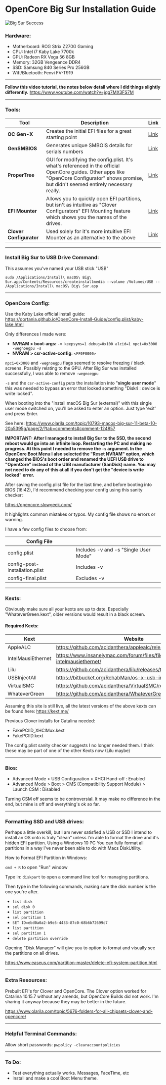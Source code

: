 # OpenCore Big Sur Installation Guide

![Big Sur Success](https://i.ibb.co/5vphKWX/Screenshot-2020-11-30-at-23-13-08.png)

### Hardware:

 - Motherboard: ROG Strix Z270G Gaming 
 - CPU: Intel i7 Kaby Lake 7700k 
 - GPU: Radeon RX Vega 56 8GB 
 -  Memory: 32GB Vengeance DDR4  
 - SSD: Samsung 840 Series Pro 256GB 
 - Wifi/Bluetooth: Fenvi FV-T919

----------------

**Follow this video tutorial, the notes below detail where I did things slightly differently.** 
https://www.youtube.com/watch?v=jqg7MX3FS7M

----------------

### Tools:

| Tool | Description | Link |
|--|--|--|
| **OC Gen-X** | Creates the initial EFI files for a great starting point | [Link](https://github.com/Pavo-IM/OC-Gen-X) |
| **GenSMBIOS** | Generates unique SMBOIS details for serials numbers | [Link](https://github.com/corpnewt/GenSMBIOS) | 
| **ProperTree** | GUI for modifying the config.plist. It's what's referenced in the official OpenCore guides. Other apps like "OpenCore Configurator" shows promise, but didn't seemed entirely necessary really. | [Link](https://github.com/corpnewt/ProperTree) | 
| **EFI Mounter** | Allows you to quickly open EFI partitions, but isn't as intuitive as "Clover Configurators" EFI Mounting feature which shows you the names of the drives.  | [Link](https://www.tonymacx86.com/resources/efi-mounter-v3-1.447/) | 
| **Clover Configurator** | Used solely for it's more intuitive EFI Mounter as an alternative to the above | [Link](https://mackie100projects.altervista.org/download-clover-configurator/) | 


----------------

### Install Big Sur to USB Drive Command:

This assumes you've named your USB stick "USB"

`sudo /Applications/Install\ macOS\ Big\ Sur.app/Contents/Resources/createinstallmedia --volume /Volumes/USB -- /Applications/Install\ macOS\ Big\ Sur.app`

----------------

### OpenCore Config:

Use the Kaby Lake official install guide: 
https://dortania.github.io/OpenCore-Install-Guide/config.plist/kaby-lake.html

Only differences I made were:

- **NVRAM > boot-args:** `-v keepsyms=1 debug=0x100 alcid=1 npci=0x3000 -wegnoegpu -s`
- **NVRAM > csr-active-config:** `<FF0F0000>`

`npci=0x3000` and `-wegnoegpu` flags seemed to resolve freezing / black screens. Possibly relating to the GPU. After Big Sur was installed successfully, I was able to remove `-wegnoegpu`

`-s` and the `csr-active-config` puts the installation into "**single user mode**" this was needed to bypass an error that looked something "Disk4 : device is write locked".

When booting into the "Install macOS Big Sur (external)" with this single user mode switched on, you'll be asked to enter an option. Just type 'exit' and press Enter.
 
See here: https://www.olarila.com/topic/10793-macos-big-sur-11-beta-10-20a5395g/page/2/?tab=comments#comment-124857

**IMPORTANT: After I managed to install Big Sur to the SSD, the second reboot would go into an infinite loop. Restarting the PC and making no progress. At this point I needed to remove the `-s` argument. In the OpenCore Boot Menu I also selected the "Reset NVRAM" option, which changed the BIOS's boot order and renamed the UEFI USB drive to "OpenCore" instead of the USB manufacturer (SanDisk) name. You may not need to do any of this at all if you don't get the "device is write locked" error.** 

After saving the config.plist file for the last time, and before booting into BIOS (16:42), I'd recommend checking your config using this sanity checker:

https://opencore.slowgeek.com/

It highlights common mistakes or typos. My config file shows no errors or warning. 

I have a few config files to choose from:

| Config File |  |
|--|--|
| config.plist | Includes -v and -s "Single User Mode" |
| config-post-installation.plist | Includes -v |
| config-final.plist | Excludes -v |


----------------

### Kexts: 

Obviously make sure all your kexts are up to date. Especially "WhateverGreen.kext", older versions would result in a black screen.

#### Required Kexts: 

| Kext | Website  |
|--|--|
| AppleALC | https://github.com/acidanthera/applealc/releases |
| IntelMausiEthernet | https://www.insanelymac.com/forum/files/file/396-intelmausiethernet/ |
| Lilu | https://github.com/acidanthera/lilu/releases/tag/1.4.9 |
| USBInjectAll | https://bitbucket.org/RehabMan/os-x-usb-inject-all/downloads/ |
| VirtualSMC | https://github.com/acidanthera/VirtualSMC/releases/tag/1.1.8 |
| WhateverGreen | https://github.com/acidanthera/WhateverGreen/releases/tag/1.4.4 |

Assuming this site is still live, all the latest versions of the above kexts can be found here: https://kext.me/ 

Previous Clover installs for Catalina needed: 

- FakePCIID_XHCIMux.kext
- FakePCIID.kext

The config.plist sanity checker suggests I no longer needed them. I think these may be part of one of the other Kexts now (Lilu maybe)

----------------

### Bios: 

- Advanced Mode > USB Configuration > XHCI Hand-off : Enabled
- Advanced Mode > Boot > CMS (Compatibility Support Module) > Launch CSM : Disabled

Turning CSM off seems to be controversial. It may make no difference in the end, but mine is off and everything's ok so far. 

----------------

### Formatting SSD and USB drives:

Perhaps a little overkill, but I am never satisfied a USB or SSD I intend to install an OS onto is truly "clean" unless I'm able to format the drive and it's hidden EFI partition. Using a Windows 10 PC You can fully format all partitions in a way I've never been able to do with Macs DiskUtility. 

How to Format EFI Partition in Windows:

`cmd + R` to open "Run" window

Type in: `diskpart` to open a command line tool for managing partitions.  

Then type in the following commands, making sure the disk number is the one you're after.

 - `list disk`
 - `sel disk 0` 
 - `list partition` 
 - `sel partition 1`
 -  `SET ID=ebd0a0a2-b9e5-4433-87c0-68b6b72699c7` 
 - `list partition` 
 - `sel partition 1` 
 - `delete partition override`

Opening "Disk Manager" will give you to option to format and visually see the partitions on all drives.  

https://www.easeus.com/partition-master/delete-efi-system-partition.html

----------------

### Extra Resources:

Prebuilt EFI's for Clover and OpenCore.
The Clover option worked for Catalina 10.15.7 without any amends, but OpenCore
Builds did not work. I'm sharing it anyway because they may be better in the future.

https://www.olarila.com/topic/5676-folders-for-all-chipsets-clover-and-opencore/

----------------

### Helpful Terminal Commands:

Allow short passwords:
`pwpolicy -clearaccountpolicies`

----------------

### To Do:

- Test everything actually works. Messages, FaceTime, etc
- Install and make a cool Boot Menu theme. 
